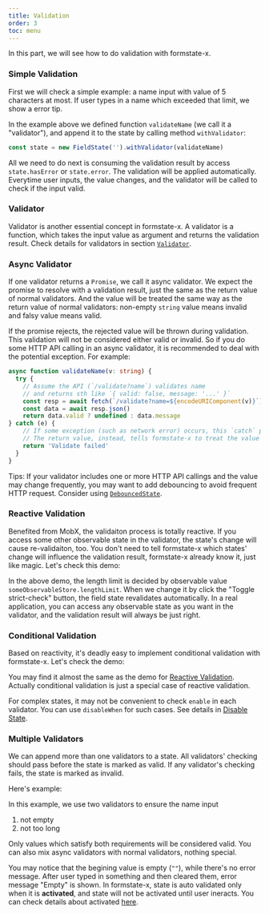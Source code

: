 ```yaml
---
title: Validation
order: 3
toc: menu
---
```


In this part, we will see how to do validation with formstate-x.

### Simple Validation

First we will check a simple example: a name input with value of 5 characters at most. If user types in a name which exceeded that limit, we show a error tip.

<code src="./validation.tsx"></code>

In the example above we defined function `validateName` (we call it a "validator"), and append it to the state by calling method `withValidator`:

```ts
const state = new FieldState('').withValidator(validateName)
```

All we need to do next is consuming the validation result by access `state.hasError` or `state.error`. The validation will be applied automatically. Everytime user inputs, the value changes, and the validator will be called to check if the input valid.

### Validator

Validator is another essential concept in formstate-x. A validator is a function, which takes the input value as argument and returns the validation result. Check details for validators in section [`Validator`](/concepts/validator).

### Async Validator

<code src="./async-validation.tsx"></code>

If one validator returns a `Promise`, we call it async validator. We expect the promise to resolve with a validation result, just the same as the return value of normal validators. And the value will be treated the same way as the return value of normal validators: non-empty `string` value means invalid and falsy value means valid.

If the promise rejects, the rejected value will be thrown during validation. This validation will not be considered either valid or invalid. So if you do some HTTP API calling in an async validator, it is recommended to deal with the potential exception. For example:

```ts
async function validateName(v: string) {
  try {
    // Assume the API (`/validate?name`) validates name
    // and returns sth like `{ valid: false, message: '...' }`
    const resp = await fetch(`/validate?name=${encodeURIComponent(v)}`)
    const data = await resp.json()
    return data.valid ? undefined : data.message
} catch (e) {
    // If some exception (such as network error) occurs, this `catch` prevents formstate-x to throw.
    // The return value, instead, tells formstate-x to treat the value invalid (with message "Validate failed")
    return 'Validate failed'
  }
}
```

Tips: If your validator includes one or more HTTP API callings and the value may change frequently, you may want to add debouncing to avoid frequent HTTP request. Consider using [`DebouncedState`](/guide/advanced#debounced-state).

### Reactive Validation

Benefited from MobX, the validaiton process is totally reactive. If you access some other observable state in the validator, the state's change will cause re-validaiton, too. You don't need to tell formstate-x which states' change will influence the validation result, formstate-x already know it, just like magic. Let's check this demo:

<code src="./reactive-validation.tsx"></code>

In the above demo, the length limit is decided by observable value `someObservableStore.lengthLimit`. When we change it by click the "Toggle strict-check" button, the field state revalidates automatically. In a real application, you can access any observable state as you want in the validator, and the validation result will always be just right.

### Conditional Validation

Based on reactivity, it's deadly easy to implement conditional validation with formstate-x. Let's check the demo:

<code src="./conditional-validation.tsx"></code>

You may find it almost the same as the demo for [Reactive Validation](#reactive-validation). Actually conditional validation is just a special case of reactive validation.

For complex states, it may not be convenient to check `enable` in each validator. You can use `disableWhen` for such cases. See details in [Disable State](/guide/advanced#disable-state).

### Multiple Validators

We can append more than one validators to a state. All validators' checking should pass before the state is marked as valid. If any validator's checking fails, the state is marked as invalid.

Here's example:

<code src="./multiple-validator.tsx"></code>

In this example, we use two validators to ensure the name input

1. not empty
2. not too long

Only values which satisfy both requirements will be considered valid. You can also mix async validators with normal validators, nothing special.

You may notice that the begining value is empty (`""`), while there's no error message. After user typed in something and then cleared them, error message "Empty" is shown. In formstate-x, state is auto validated only when it is **activated**, and state will not be activated until user ineracts. You can check details about activated [here](/concepts/state#activated).
